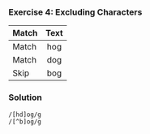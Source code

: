 ### Exercise 4: Excluding Characters

| Match | Text |
| ----- | :--: |
| Match | hog  |
| Match | dog  |
| Skip  | bog  |

### Solution

```
/[hd]og/g
/[^b]og/g
```
